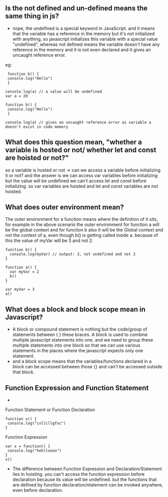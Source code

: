 ## Is the not defined and un-defined means the same thing in js?
- nope, the undefined is a special keyword in JavaScript. and it means that the variable has a reference in the memory but it's not initialized with anything, 
so javascript initializes this variable with a special value "undefined", whereas not defined means the variable doesn't have any reference in the memory and it is not even declared and it gives an uncaught reference error.

eg:
```                    
 function b() {          
 console.log("Hello")    
 }                       
                        
console.log(a) // a value will be undefined
var a = 20               
```        
```
function b() {          
 console.log("Hello")    
 }                       
                        
console.log(a) // gives an uncaught reference error as variable a doesn't exist in code memory
```

## What does this question mean, "whether a variable is hosted or not/ whether let and const are hoisted or not?"
so a variable is hosted or not -> can we access a variable before initializing it or not?
and the answer is we can access var variables before initializing but the value will be undefined we can't access let and const before initializing.
so var variables are hoisted and let and const variables are not hoisted.

## What does outer environment mean?

The outer environment for a function means where the definition of it sits, for example in the above scenario the outer environment for function a will be the global context and for function b also it will be the Global context and not the context of a, even though b() is getting called inside a. because of this the value of myVar will be 3 and not 2.
```
function b() {
  console.log(myVar) // output: 3, not undefined and not 2
}

function a() {
  var myVar = 2
  b()
}

var myVar = 3
a()
```

## What does a block and block scope mean in Javascript?
- A block or compound statement is nothing but the code/group of statements between { } these braces. A block is used to combine multiple javascript statements into one.
and we need to group these multiple statements into one block so that we can use various statements in the places where the javascript expects only one statement.
- and a block scope means that the variables/functions declared in a block can be accessed between those {} and can't be accessed outside that block.


## Function Expression and Function Statement
- 
Function Statement or Function Declaration
```
function x() {
 console.log("cvllcllgfxc")
}
```
Function Expression
```
var x = function() {
 console.log("heklloooo")
}
x()
```
- The difference between Function Expression and Declaration/Statement lies in hoisting. you can't access the function expression before declaration because its value will be undefined. but the functions that are defined by function declaration/statement can be invoked anywhere, even before declaration. 

